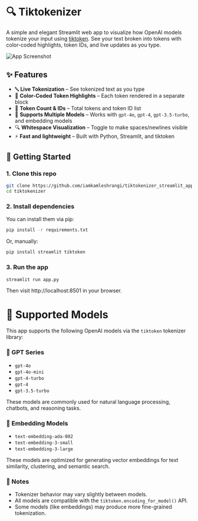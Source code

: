 # 🔍 Tiktokenizer

A simple and elegant Streamlit web app to visualize how OpenAI models tokenize your input using [tiktoken](https://github.com/openai/tiktoken). See your text broken into tokens with color-coded highlights, token IDs, and live updates as you type.

![App Screenshot](screenshot/portal_view.png)

## ✨ Features

- 🔤 **Live Tokenization** – See tokenized text as you type
- 🎨 **Color-Coded Token Highlights** – Each token rendered in a separate block
- 🔢 **Token Count & IDs** – Total tokens and token ID list
- 🧠 **Supports Multiple Models** – Works with `gpt-4o`, `gpt-4`, `gpt-3.5-turbo`, and embedding models
- 🔍 **Whitespace Visualization** – Toggle to make spaces/newlines visible
- ⚡ **Fast and lightweight** – Built with Python, Streamlit, and tiktoken


## 🚀 Getting Started

### 1. Clone this repo

```bash
git clone https://github.com/iamkamleshrangi/tiktokenizer_streamlit_app
cd tiktokenizer
```

### 2. Install dependencies
You can install them via pip:
```bash
pip install -r requirements.txt
```
Or, manually:
```bash 
pip install streamlit tiktoken

```

### 3. Run the app
``` bash
streamlit run app.py
```
Then visit http://localhost:8501 in your browser.

# 🧠 Supported Models
This app supports the following OpenAI models via the `tiktoken` tokenizer library:

### 🔮 GPT Series

- `gpt-4o`
- `gpt-4o-mini`
- `gpt-4-turbo`
- `gpt-4`
- `gpt-3.5-turbo`

These models are commonly used for natural language processing, chatbots, and reasoning tasks.


### 🧬 Embedding Models

- `text-embedding-ada-002`
- `text-embedding-3-small`
- `text-embedding-3-large`

These models are optimized for generating vector embeddings for text similarity, clustering, and semantic search.


### 📌 Notes
- Tokenizer behavior may vary slightly between models.
- All models are compatible with the `tiktoken.encoding_for_model()` API.
- Some models (like embeddings) may produce more fine-grained tokenization.
